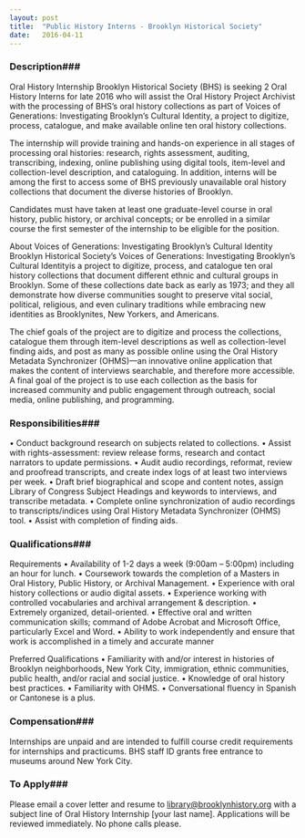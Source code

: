 ```yaml
---
layout: post
title:  "Public History Interns - Brooklyn Historical Society"
date:   2016-04-11
---
```


### Description###

Oral History Internship
Brooklyn Historical Society (BHS) is seeking 2 Oral History Interns for late 2016 who will assist the Oral History Project Archivist with the processing of BHS’s oral history collections as part of Voices of Generations: Investigating Brooklyn’s Cultural Identity, a project to digitize, process, catalogue, and make available online ten oral history collections. 

The internship will provide training and hands-on experience in all stages of processing oral histories: research, rights assessment, auditing, transcribing, indexing, online publishing using digital tools, item-level and collection-level description, and cataloguing. In addition, interns will be among the first to access some of BHS previously unavailable oral history collections that document the diverse histories of Brooklyn. 

Candidates must have taken at least one graduate-level course in oral history, public history, or archival concepts; or be enrolled in a similar course the first semester of the internship to be eligible for the position.

About Voices of Generations: Investigating Brooklyn’s Cultural Identity
Brooklyn Historical Society’s Voices of Generations: Investigating Brooklyn’s Cultural Identityis a project to digitize, process, and catalogue ten oral history collections that document different ethnic and cultural groups in Brooklyn. Some of these collections date back as early as 1973; and they all demonstrate how diverse communities sought to preserve vital social, political, religious, and even culinary traditions while embracing new identities as Brooklynites, New Yorkers, and Americans.

The chief goals of the project are to digitize and process the collections, catalogue them through item-level descriptions as well as collection-level finding aids, and post as many as possible online using the Oral History Metadata Synchronizer (OHMS)—an innovative online application that makes the content of interviews searchable, and therefore more accessible. A final goal of the project is to use each collection as the basis for increased community and public engagement through outreach, social media, online publishing, and programming.


### Responsibilities###

• Conduct background research on subjects related to collections.
• Assist with rights-assessment: review release forms, research and contact narrators to update permissions.
• Audit audio recordings, reformat, review and proofread transcripts, and create index logs of at least two interviews per week.
• Draft brief biographical and scope and content notes, assign Library of Congress Subject Headings and keywords to interviews, and transcribe metadata.
• Complete online synchronization of audio recordings to transcripts/indices using Oral History Metadata Synchronizer (OHMS) tool.
• Assist with completion of finding aids.


### Qualifications###

Requirements
• Availability of 1-2 days a week (9:00am – 5:00pm) including an hour for lunch.
• Coursework towards the completion of a Masters in Oral History, Public History, or Archival Management.
• Experience with oral history collections or audio digital assets.
• Experience working with controlled vocabularies and archival arrangement & description.
• Extremely organized, detail-oriented.
• Effective oral and written communication skills; command of Adobe Acrobat and Microsoft Office, particularly Excel and Word.
• Ability to work independently and ensure that work is accomplished in a timely and accurate manner

Preferred Qualifications
• Familiarity with and/or interest in histories of Brooklyn neighborhoods, New York City, immigration, ethnic communities, public health, and/or racial and social justice.
• Knowledge of oral history best practices.
• Familiarity with OHMS.
• Conversational fluency in Spanish or Cantonese is a plus.


### Compensation###

Internships are unpaid and are intended to fulfill course credit requirements for internships and practicums. BHS staff ID grants free entrance to museums around New York City.






### To Apply###

Please email a cover letter and resume to library@brooklynhistory.org with a subject line of Oral History Internship [your last name]. Applications will be reviewed immediately. No phone calls please.





